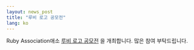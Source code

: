 ```yaml
---
layout: news_post
title: "루비 로고 공모전"
lang: ko
---
```


Ruby Association애소 [루비 로고 공모전][1] 을 개최합니다. 많은 참여 부탁드립니다.



[1]: http://www.ruby-lang.org/en/news/2007/09/01/ruby-logo-contest/ 
